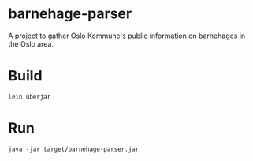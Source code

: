 # barnehage-parser

A project to gather Oslo Kommune's public information on barnehages in the Oslo area.

# Build
```lein uberjar```

# Run
```java -jar target/barnehage-parser.jar```